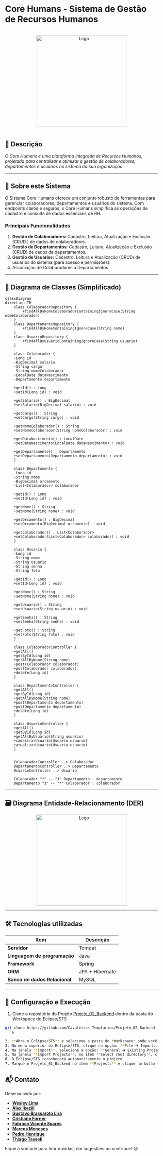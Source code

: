 # Core Humans - Sistema de Gestão de Recursos Humanos

<br />

<div align="center">
  <img src="https://ik.imagekit.io/gekut9ghjx/Logo.webp" alt="Logo" width="300" height="300" />
</div>


<br />

## 📌 Descrição

*O Core Humans é uma plataforma integrada de Recursos Humanos, projetada para centralizar e otimizar a gestão de colaboradores, departamentos e usuários no sistema da sua organização.*

------

## 🚀 Sobre este Sistema

O Sistema Core Humans oferece um conjunto robusto de ferramentas para gerenciar colaboradores, departamentos e usuários do sistema. Com endpoints claros e seguros, o Core Humans simplifica as operações de cadastro e consulta de dados essenciais de RH.

### Principais Funcionalidades

1.  **Gestão de Colaboradores:** Cadastro, Leitura, Atualização e Exclusão (CRUD ) de dados de colaboradores.
2.  **Gestão de Departamentos:** Cadastro, Leitura, Atualização e Exclusão (CRUD) de dados de departamentos.
3.  **Gestão de Usuários:** Cadastro, Leitura e Atualização (CRUD) de usuários do sistema (para acesso e permissões).
4.  Associação de Colaboradores a Departamentos.

------

## 🧩 Diagrama de Classes (Simplificado)

```mermaid
classDiagram
direction TB
    class ColaboradorRepository {
	    +findAllByNomeColaboradorContainingIgnoreCase(String nomeColaborador)
    }
    class DepartamentoRepository {
	    +findAllByNomeContainingIgnoreCase(String nome)
    }
    class UsuarioRepository {
	    +findAllByUsuarioContainingIgnoreCase(String usuario)
    }

    class Colaborador {
    -Long id  
    -BigDecimal salario  
    -String cargo  
    -String nomeColaborador  
    -LocalDate dataNascimento  
    -Departamento departamento  

    +getId() : Long  
    +setId(Long id) : void  

    +getSalario() : BigDecimal  
    +setSalario(BigDecimal salario) : void  

    +getCargo() : String  
    +setCargo(String cargo) : void  

    +getNomeColaborador() : String  
    +setNomeColaborador(String nomeColaborador) : void  

    +getDataNascimento() : LocalDate  
    +setDataNascimento(LocalDate dataNascimento) : void  

    +getDepartamento() : Departamento  
    +setDepartamento(Departamento departamento) : void  
    }

    class Departamento {
    -Long id
    -String nome
    -BigDecimal orcamento
    -List<Colaborador> colaborador

    +getId() : Long
    +setId(Long id) : void

    +getNome() : String
    +setNome(String nome) : void

    +getOrcamento() : BigDecimal
    +setOrcamento(BigDecimal orcamento) : void

    +getColaborador() : List<Colaborador>
    +setColaborador(List<Colaborador> colaborador) : void
    }

    class Usuario {
    -Long id
    -String nome
    -String usuario
    -String senha
    -String foto

    +getId() : Long
    +setId(Long id) : void

    +getNome() : String
    +setNome(String nome) : void

    +getUsuario() : String
    +setUsuario(String usuario) : void

    +getSenha() : String
    +setSenha(String senha) : void

    +getFoto() : String
    +setFoto(String foto) : void
    }

    class ColaboradorController {
    +getAll()
    +getById(Long id)
    +getAllByNome(String nome)
    +post(Colaborador colaborador)
    +put(Colaborador colaborador)
    +delete(Long id)
    }

    class DepartamentoController {
    +getAll()
    +getById(Long id)
    +getAllByNome(String nome)
    +post(Departamento departamento)
    +put(Departamento departamento)
    +delete(Long id)
    }

    class UsuarioController {
    +getAll()
    +getById(Long id)
    +getAllByUsuario(String usuario)
    +cadastrarUsuario(Usuario usuario)
    +atualizarUsuario(Usuario usuario)
    }


    ColaboradorController ..> Colaborador
    DepartamentoController ..> Departamento
    UsuarioController ..> Usuario

    Colaborador "*" -- "1" Departamento : departamento
    Departamento "1" -- "*" Colaborador : colaborador

```

------

## 🗃️ Diagrama Entidade-Relacionamento (DER)

<div align="center">
  <img src="https://media.discordapp.net/attachments/1356053908119879819/1378014150676189275/image.png?ex=683b0f2f&is=6839bdaf&hm=8dc8ba45e4e00eabccc21894024be79d85803cc81a03501921f924fa3382d659&=&format=webp&quality=lossless" alt="Logo" width="300" height="300" />
</div>

------

## 🛠️ Tecnologias utilizadas

| Item                          | Descrição           |
| ----------------------------- | ------------------- |
| **Servidor**                  | Tomcat              |
| **Linguagem de programação**  | Java                |
| **Framework**                 | Spring              |
| **ORM**                       | JPA + Hibernate     |
| **Banco de dados Relacional** | MySQL               |

------

## 🧪 Configuração e Execução

1. Clone o repositório do Projeto [Projeto_02_Backend](https://github.com/Cavaleiros-Templarios/Projeto_02_Backend) dentro da pasta do *Workspace* do Eclipse/STS

```bash
git clone https://github.com/Cavaleiros-Templarios/Projeto_02_Backend
```a

2. **Abra o Eclipse/STS** e selecione a pasta do *Workspace* onde você clonou o repositório do projeto
3. No menu superior do Eclipse/STS, clique na opção: **File 🡲 Import...**
4. Na janela **Import**, selecione a opção: **General 🡲 Existing Projects into Workspace** e clique no botão **Next**
5. Na janela **Import Projects**, no item **Select root directory**, clique no botão **Browse...** e selecione a pasta do Workspace onde você clonou o repositório do projeto
6. O Eclipse/STS reconhecerá automaticamente o projeto
7. Marque o Projeto_01_Backend no item **Projects** e clique no botão **Finish** para concluir a importação


```
## 📬 Contato

Desenvolvido por:

- [**Wesley Lima**](https://github.com/Wezzlim)  
- [**Alex Ikezili**](https://github.com/alexikezili)  
- [**Gustavo Brassaroto Lira**](https://github.com/Brassaroto)  
- [**Cristiano Forner**](https://github.com/cristianoforner)  
- [**Fabricio Vicente Soares**](https://github.com/Fabriciovics)  
- [**Marcos Meneses**](https://github.com/MarcosvMeneses)  
- [**Pedro Henrique**](https://github.com/phccoelho)  
- [**Thiago Tasseli**](https://github.com/tasselii)  

Fique à vontade para tirar dúvidas, dar sugestões ou contribuir! 😄

